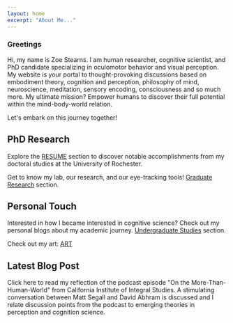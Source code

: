 ```yaml
---
layout: home
excerpt: "About Me..."
---
```




### Greetings

Hi, my name is Zoe Stearns. I am human researcher, cognitive scientist, and PhD candidate specializing in oculomotor behavior and visual perception. My website is your portal to thought-provoking discussions based on embodiment theory, cognition and perception, philosophy of mind, neuroscience, meditation, sensory encoding, consciousness and so much more. My ultimate mission? Empower humans to discover their full potential within the mind-body-world relation. 

Let's embark on this journey together!

## PhD Research

Explore the [RESUME](/resume.md) section to discover notable accomplishments from my doctoral studies at the University of Rochester.

Get to know my lab, our research, and our eye-tracking tools! [Graduate Research](/research) section.

## Personal Touch

Interested in how I became interested in cognitive science? Check out my personal blogs about my academic journey. [Undergraduate Studies](/posts.md) section.

Check out my art: [ART](/art)

## Latest Blog Post

Click here to read my reflection of the podcast episode "On the More-Than-Human-World" from California Institute of Integral Studies. A stimulating conversation between Matt Segall and David Abhram is discussed and I relate discussion points from the podcast to emerging theories in perception and cognition science. 
